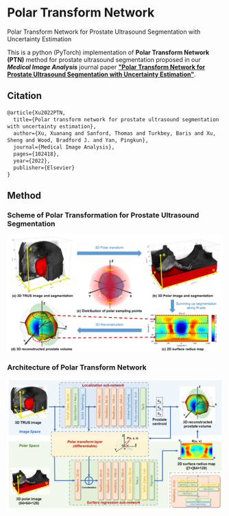 # Polar Transform Network
Polar Transform Network for Prostate Ultrasound Segmentation with Uncertainty Estimation

This is a python (PyTorch) implementation of **Polar Transform Network (PTN)** method for prostate ultrasound segmentation proposed in our ***Medical Image Analysis*** journal paper [**"Polar Transform Network for Prostate Ultrasound Segmentation with Uncertainty Estimation"**](https://doi.org/10.1016/j.media.2022.102418).

## Citation
    @article{Xu2022PTN,
      title={Polar transform network for prostate ultrasound segmentation with uncertainty estimation}, 
      author={Xu, Xuanang and Sanford, Thomas and Turkbey, Baris and Xu, Sheng and Wood, Bradford J. and Yan, Pingkun},
      journal={Medical Image Analysis}, 
      pages={102418},
      year={2022},
      publisher={Elsevier}
    }

## Method

### Scheme of Polar Transformation for Prostate Ultrasound Segmentation
<img src="./fig2.png"/>

### Architecture of Polar Transform Network
<img src="./fig1.png"/>